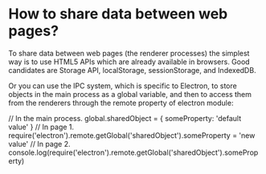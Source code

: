 # How to share data between web pages?

To share data between web pages (the renderer processes) the simplest way is to use HTML5 APIs which are already available in browsers. Good candidates are Storage API, localStorage, sessionStorage, and IndexedDB.

Or you can use the IPC system, which is specific to Electron, to store objects in the main process as a global variable, and then to access them from the renderers through the remote property of electron module:

// In the main process.
global.sharedObject = {
  someProperty: 'default value'
}
// In page 1.
require('electron').remote.getGlobal('sharedObject').someProperty = 'new value'
// In page 2.
console.log(require('electron').remote.getGlobal('sharedObject').someProperty)